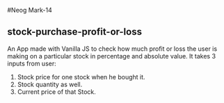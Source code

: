 #Neog Mark-14
## stock-purchase-profit-or-loss
An App made with Vanilla JS to check how much profit or loss the user is making on a particular stock in percentage and absolute value. It takes 3 inputs from user:
1. Stock price for one stock when he bought it.
2. Stock quantity as well.
3. Current price of that Stock.

